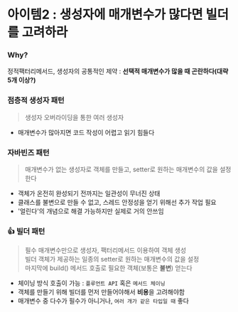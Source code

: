 # 아이템2 : 생성자에 매개변수가 많다면 빌더를 고려하라

### Why?
정적팩터리메서드, 생성자의 공통적인 제약 : **선택적 매개변수가 많을 때 곤란하다(대략 5개 이상?)**

### 점층적 생성자 패턴
> 생성자 오버라이딩을 통한 여러 생성자
* 매개변수가 많아지면 코드 작성이 어렵고 읽기 힘들다

### 자바빈즈 패턴
> 매개변수가 없는 생성자로 객체를 만들고, setter로 원하는 매개변수의 값을 설정한다
* 객체가 온전히 완성되기 전까지는 일관성이 무너진 상태
* 클래스를 불변으로 만들 수 없고, 스레드 안정성을 얻기 위해선 추가 작업 필요
* '얼린다'의 개념으로 해결 가능하지만 실제로 거의 안쓰임

### 👍 빌더 패턴 
> 필수 매개변수만으로 생성자, 팩터리메서드 이용하여 객체 생성  
빌더 객체가 제공하는 일종의 setter로 원하는 매개변수의 값을 설정  
마지막에 build() 메서드 호출로 필요한 객체(보통은 **불변**) 얻는다
* 체이닝 방식 호출이 가능 : `플루언트 API` 혹은 `메서드 체이닝`
* 객체를 만들기 위해 빌더를 먼저 만들어야해서 **비용**을 고려해야함
* 매개변수 중 다수가 필수가 아니거나, `여러 개가 같은 타입일 때` 좋다